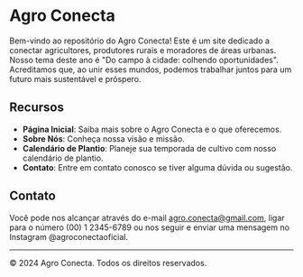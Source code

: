 # Agro Conecta

Bem-vindo ao repositório do Agro Conecta! Este é um site dedicado a conectar agricultores, produtores rurais e moradores de áreas urbanas. Nosso tema deste ano é "Do campo à cidade: colhendo oportunidades". Acreditamos que, ao unir esses mundos, podemos trabalhar juntos para um futuro mais sustentável e próspero.

## Recursos

- **Página Inicial**: Saiba mais sobre o Agro Conecta e o que oferecemos.
- **Sobre Nós**: Conheça nossa visão e missão.
- **Calendário de Plantio**: Planeje sua temporada de cultivo com nosso calendário de plantio.
- **Contato**: Entre em contato conosco se tiver alguma dúvida ou sugestão.

## Contato

Você pode nos alcançar através do e-mail agro.conecta@gmail.com, ligar para o número (00) 1 2345-6789 ou nos seguir e enviar uma mensagem no Instagram @agroconectaoficial.

---

© 2024 Agro Conecta. Todos os direitos reservados.
